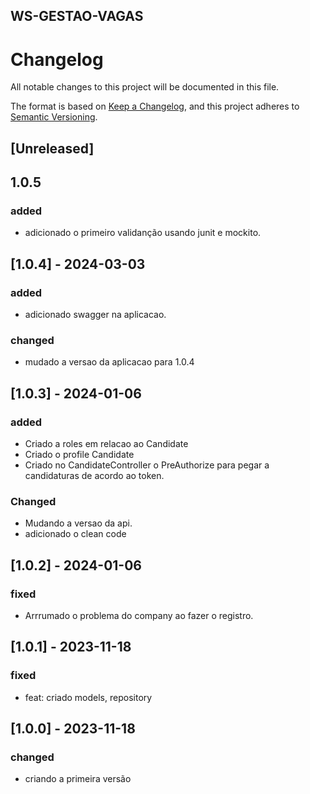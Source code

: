 ## WS-GESTAO-VAGAS

# Changelog

All notable changes to this project will be documented in this file.

The format is based on [Keep a Changelog](https://keepachangelog.com/en/1.1.0/),
and this project adheres to [Semantic Versioning](https://semver.org/spec/v2.0.0.html).

## [Unreleased]

## 1.0.5
### added
- adicionado o primeiro validanção usando junit e mockito.

## [1.0.4] - 2024-03-03
### added
- adicionado swagger na aplicacao.

### changed
- mudado a versao da aplicacao para 1.0.4

## [1.0.3] - 2024-01-06
### added
- Criado a roles em relacao ao Candidate
- Criado o profile Candidate
- Criado no CandidateController o PreAuthorize para pegar a candidaturas de acordo ao token.

### Changed
- Mudando a versao da api.
- adicionado o clean code

## [1.0.2] - 2024-01-06
### fixed 
- Arrrumado o problema do company ao fazer o registro.

## [1.0.1] - 2023-11-18
### fixed
- feat: criado models, repository

## [1.0.0] - 2023-11-18
### changed
- criando a primeira versão